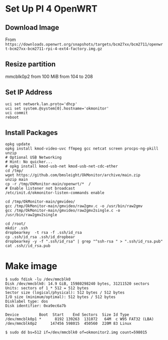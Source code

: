 # Set Up PI 4 OpenWRT

## Download Image

From
`https://downloads.openwrt.org/snapshots/targets/bcm27xx/bcm2711/openwrt-bcm27xx-bcm2711-rpi-4-ext4-factory.img.gz`

## Resize partition
mmcblk0p2 from 100 MiB from 104 to 208

## Set IP Address

```
uci set network.lan.proto='dhcp'
uci set system.@system[0].hostname='okmonitor'
uci commit 
reboot
```

## Install Packages 
```
opkg update
opkg install kmod-video-uvc ffmpeg gcc netcat screen procps-ng-pkill unzip
# Optional USB Networking
# Hint: No quicker...
# opkg install kmod-usb-net kmod-usb-net-cdc-ether
cd /tmp/
wget https://github.com/bmsleight/OkMonitor/archive/main.zip
unzip main
cp -r /tmp/OkMonitor-main/openwrt/*  /
# Enable listener not broadcast
/etc/init.d/okmonitor-listen-commands enable

cd /tmp/OkMonitor-main/gmvideo/
gcc /tmp/OkMonitor-main/gmvideo/raw2gmv.c -o /usr/bin/raw2gmv
gcc /tmp/OkMonitor-main/gmvideo/raw2gmv2single.c -o /usr/bin/raw2gmv2single
```


```
cd /root/
mkdir .ssh
dropbearkey  -t rsa -f .ssh/id_rsa
cp .ssh/id_rsa .ssh/id_dropbear
dropbearkey -y -f ".ssh/id_rsa" | grep "^ssh-rsa " > ".ssh/id_rsa.pub"
cat .ssh//id_rsa.pub
```

# Make image

```
$ sudo fdisk -lu /dev/mmcblk0
Disk /dev/mmcblk0: 14.9 GiB, 15980298240 bytes, 31211520 sectors
Units: sectors of 1 * 512 = 512 bytes
Sector size (logical/physical): 512 bytes / 512 bytes
I/O size (minimum/optimal): 512 bytes / 512 bytes
Disklabel type: dos
Disk identifier: 0xa9ec6a7b

Device         Boot  Start    End Sectors  Size Id Type
/dev/mmcblk0p1 *      8192 139263  131072   64M  c W95 FAT32 (LBA)
/dev/mmcblk0p2      147456 598015  450560  220M 83 Linux

$ sudo dd bs=512 if=/dev/mmcblk0 of=okmonitor2.img count=598015
```

